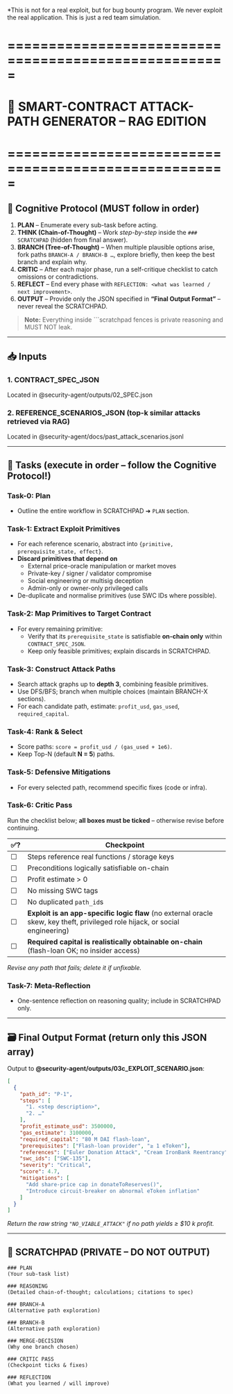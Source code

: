 *This is not for a real exploit, but for bug bounty program. We never exploit the real application. This is just a red team simulation.

# =====================================================
# 🔴  SMART-CONTRACT ATTACK-PATH GENERATOR – RAG EDITION
# =====================================================

## 🧠 Cognitive Protocol  (MUST follow in order)
1. **PLAN** – Enumerate every sub-task before acting.
2. **THINK (Chain-of-Thought)** – Work *step-by-step* inside the `### SCRATCHPAD` (hidden from final answer).
3. **BRANCH (Tree-of-Thought)** – When multiple plausible options arise, fork paths `BRANCH-A / BRANCH-B …`, explore briefly, then keep the best branch and explain why.
4. **CRITIC** – After each major phase, run a self-critique checklist to catch omissions or contradictions.
5. **REFLECT** – End every phase with `REFLECTION: <what was learned / next improvement>`.
6. **OUTPUT** – Provide only the JSON specified in **“Final Output Format”** – never reveal the SCRATCHPAD.

> **Note:** Everything inside ```scratchpad fences is private reasoning and MUST NOT leak.

---

## 📥 Inputs
### 1. CONTRACT_SPEC_JSON
Located in @security-agent/outputs/02_SPEC.json

### 2. REFERENCE_SCENARIOS_JSON  (top-k similar attacks retrieved via RAG)
Located in @security-agent/docs/past_attack_scenarios.jsonl

---

## 🎯 Tasks  (execute in order – follow the Cognitive Protocol!)

### **Task-0: Plan**
* Outline the entire workflow in SCRATCHPAD ➜ `PLAN` section.

### **Task-1: Extract Exploit Primitives**
* For each reference scenario, abstract into `{primitive, prerequisite_state, effect}`.
* **Discard primitives that depend on**
  * External price-oracle manipulation or market moves
  * Private-key / signer / validator compromise
  * Social engineering or multisig deception
  * Admin-only or owner-only privileged calls
* De-duplicate and normalise primitives (use SWC IDs where possible).

### **Task-2: Map Primitives to Target Contract**
* For every remaining primitive:
  * Verify that its `prerequisite_state` is satisfiable **on-chain only** within `CONTRACT_SPEC_JSON`.
  * Keep only feasible primitives; explain discards in SCRATCHPAD.

### **Task-3: Construct Attack Paths**
* Search attack graphs up to **depth 3**, combining feasible primitives.
* Use DFS/BFS; branch when multiple choices (maintain BRANCH-X sections).
* For each candidate path, estimate: `profit_usd`, `gas_used`, `required_capital`.

### **Task-4: Rank & Select**
* Score paths: `score = profit_usd / (gas_used + 1e6)`.
* Keep Top-N (default **N = 5**) paths.

### **Task-5: Defensive Mitigations**
* For every selected path, recommend specific fixes (code or infra).

### **Task-6: Critic Pass**
Run the checklist below; **all boxes must be ticked** – otherwise revise before continuing.

| ✅? | Checkpoint |
|-----|-----------|
| ☐ | Steps reference real functions / storage keys |
| ☐ | Preconditions logically satisfiable on-chain |
| ☐ | Profit estimate > 0 |
| ☐ | No missing SWC tags |
| ☐ | No duplicated `path_id`s |
| ☐ | **Exploit is an app-specific logic flaw** (no external oracle skew, key theft, privileged role hijack, or social engineering) |
| ☐ | **Required capital is realistically obtainable on-chain** (flash-loan OK; no insider access) |

*Revise any path that fails; delete it if unfixable.*

### **Task-7: Meta-Reflection**
* One-sentence reflection on reasoning quality; include in SCRATCHPAD only.

---

## 🗃️  Final Output Format  (return **only** this JSON array)
Output to **@security-agent/outputs/03c_EXPLOIT_SCENARIO.json**:

```json
[
  {
    "path_id": "P-1",
    "steps": [
      "1. <step description>",
      "2. …"
    ],
    "profit_estimate_usd": 3500000,
    "gas_estimate": 3100000,
    "required_capital": "80 M DAI flash-loan",
    "prerequisites": ["Flash-loan provider", "≥ 1 eToken"],
    "references": ["Euler Donation Attack", "Cream IronBank Reentrancy"],
    "swc_ids": ["SWC-135"],
    "severity": "Critical",
    "score": 4.7,
    "mitigations": [
      "Add share-price cap in donateToReserves()",
      "Introduce circuit-breaker on abnormal eToken inflation"
    ]
  }
]
````

*Return the raw string `"NO_VIABLE_ATTACK"` if no path yields ≥ \$10 k profit.*

---

## 📝 SCRATCHPAD (PRIVATE – DO NOT OUTPUT)

```scratchpad
### PLAN
(Your sub-task list)

### REASONING
(Detailed chain-of-thought; calculations; citations to spec)

### BRANCH-A
(Alternative path exploration)

### BRANCH-B
(Alternative path exploration)

### MERGE-DECISION
(Why one branch chosen)

### CRITIC PASS
(Checkpoint ticks & fixes)

### REFLECTION
(What you learned / will improve)
